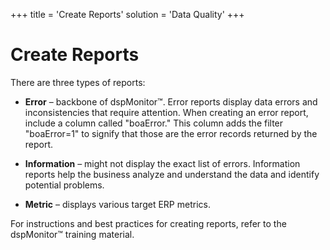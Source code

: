 +++
title = 'Create Reports'
solution = 'Data Quality'
+++

# Create Reports

There are three types of reports:

  - **Error** – backbone of dspMonitor™. Error reports display data
    errors and inconsistencies that require attention. When creating an
    error report, include a column called "boaError." This column adds
    the filter "boaError=1" to signify that those are the error records
    returned by the report.

  - **Information** – might not display the exact list of errors.
    Information reports help the business analyze and understand the
    data and identify potential problems.

  - **Metric** – displays various target ERP metrics.

For instructions and best practices for creating reports, refer to the
dspMonitor™ training material.
